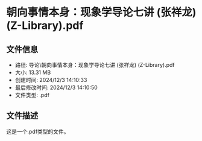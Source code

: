 ﻿# 朝向事情本身：现象学导论七讲 (张祥龙) (Z-Library).pdf

## 文件信息
- 路径: 导论\朝向事情本身：现象学导论七讲 (张祥龙) (Z-Library).pdf
- 大小: 13.31 MB
- 创建时间: 2024/12/3 14:10:33
- 最后修改时间: 2024/12/3 14:10:50
- 文件类型: .pdf

## 文件描述
这是一个.pdf类型的文件。

